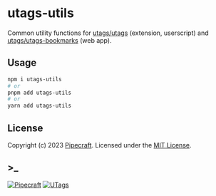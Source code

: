 # utags-utils

Common utility functions for [utags/utags](https://github.com/utags/utags) (extension, userscript) and [utags/utags-bookmarks](https://github.com/utags/utags-bookmarks) (web app).

## Usage

```bash
npm i utags-utils
# or
pnpm add utags-utils
# or
yarn add utags-utils
```

## License

Copyright (c) 2023 [Pipecraft](https://www.pipecraft.net). Licensed under the [MIT License](LICENSE).

## >\_

[![Pipecraft](https://img.shields.io/badge/site-pipecraft-brightgreen)](https://www.pipecraft.net)
[![UTags](https://img.shields.io/badge/site-UTags-brightgreen)](https://utags.pipecraft.net)
